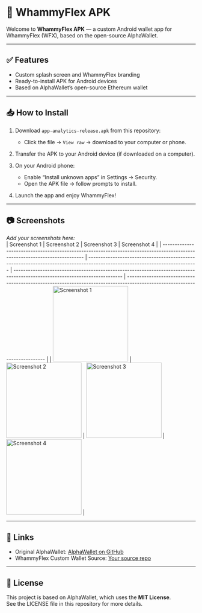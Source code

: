 
# 📱 WhammyFlex APK

Welcome to **WhammyFlex APK** — a custom Android wallet app for WhammyFlex (WFX), based on the open-source AlphaWallet.

---

## ✅ Features

- Custom splash screen and WhammyFlex branding
- Ready-to-install APK for Android devices
- Based on AlphaWallet’s open-source Ethereum wallet

---

## 📥 How to Install

1. Download `app-analytics-release.apk` from this repository:
   - Click the file → `View raw` → download to your computer or phone.

2. Transfer the APK to your Android device (if downloaded on a computer).

3. On your Android phone:
   - Enable “Install unknown apps” in Settings → Security.
   - Open the APK file → follow prompts to install.

4. Launch the app and enjoy WhammyFlex!

---

## 📷 Screenshots

*Add your screenshots here:*  
| Screenshot 1                                                                                                                | Screenshot 2                                                                                                                | Screenshot 3                                                                                                                | Screenshot 4                                                                                                               |
| --------------------------------------------------------------------------------------------------------------------------- | --------------------------------------------------------------------------------------------------------------------------- | --------------------------------------------------------------------------------------------------------------------------- | -------------------------------------------------------------------------------------------------------------------------- |
| <img src="https://github.com/user-attachments/assets/8770f104-2c3e-4be6-b6f9-8cc3522a6d8c" alt="Screenshot 1" width="200"/> | <img src="https://github.com/user-attachments/assets/e03930ce-04c9-45c9-83fb-3b3ba71a4927" alt="Screenshot 2" width="200"/> | <img src="https://github.com/user-attachments/assets/16f91d4b-d4ae-4266-9345-2c56adf7db42" alt="Screenshot 3" width="200"/> | <img src="https://github.com/user-attachments/assets/f3f64b3a-9012-4b21-be97-bd64ab14167" alt="Screenshot 4" width="200"/> |

---

## 🔗 Links

- Original AlphaWallet: [AlphaWallet on GitHub](https://github.com/AlphaWallet/alpha-wallet-android)
- WhammyFlex Custom Wallet Source: [Your source repo](https://github.com/turbo399/turbo399-wfx_custom_wallet_apk)

---

## 📄 License

This project is based on AlphaWallet, which uses the **MIT License**.  
See the LICENSE file in this repository for more details.
